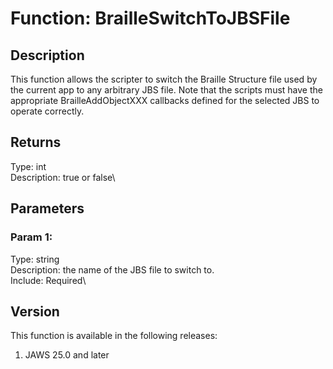# Function: BrailleSwitchToJBSFile

## Description

This function allows the scripter to switch the Braille Structure file
used by the current app to any arbitrary JBS file. Note that the scripts
must have the appropriate BrailleAddObjectXXX callbacks defined for the
selected JBS to operate correctly.

## Returns

Type: int\
Description: true or false\

## Parameters

### Param 1:

Type: string\
Description: the name of the JBS file to switch to.\
Include: Required\

## Version

This function is available in the following releases:

1.  JAWS 25.0 and later
